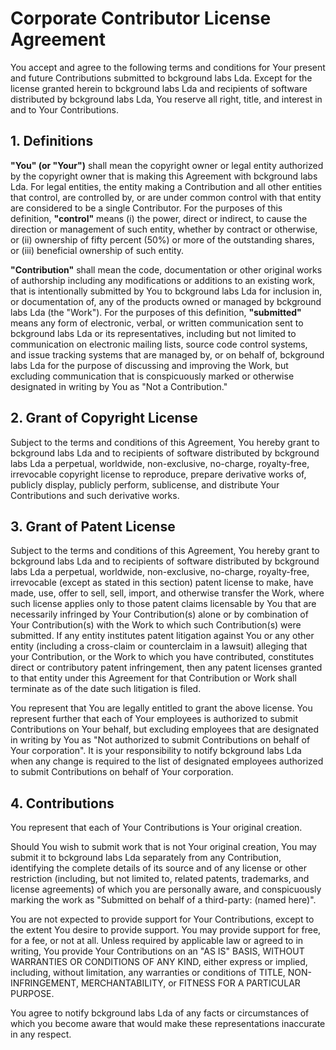 # Corporate Contributor License Agreement

You accept and agree to the following terms and conditions for Your present and future Contributions submitted to bckground labs Lda.
Except for the license granted herein to bckground labs Lda and recipients of software distributed by bckground labs Lda, You reserve all right, title, and interest in and to Your Contributions.

## 1. Definitions

**"You" (or "Your")** shall mean the copyright owner or legal entity authorized by the copyright owner that is making this Agreement with bckground labs Lda.
For legal entities, the entity making a Contribution and all other entities that control, are controlled by, or are under common control with that entity are considered to be a single Contributor.
For the purposes of this definition, **"control"** means (i) the power, direct or indirect, to cause the direction or management of such entity, whether by contract or otherwise, or (ii) ownership of fifty percent (50%) or more of the outstanding shares, or (iii) beneficial ownership of such entity.

**"Contribution"** shall mean the code, documentation or other original works of authorship including any modifications or additions to an existing work, that is intentionally submitted by You to bckground labs Lda for inclusion in, or documentation of, any of the products owned or managed by bckground labs Lda (the "Work").
For the purposes of this definition, **"submitted"** means any form of electronic, verbal, or written communication sent to bckground labs Lda or its representatives, including but not limited to communication on electronic mailing lists, source code control systems, and issue tracking systems that are managed by, or on behalf of, bckground labs Lda for the purpose of discussing and improving the Work, but excluding communication that is conspicuously marked or otherwise designated in writing by You as "Not a Contribution."

 ## 2. Grant of Copyright License

Subject to the terms and conditions of this Agreement, You hereby grant to bckground labs Lda and to recipients of software distributed by bckground labs Lda a perpetual, worldwide, non-exclusive, no-charge, royalty-free, irrevocable copyright license to reproduce, prepare derivative works of, publicly display, publicly perform, sublicense, and distribute Your Contributions and such derivative works.

## 3. Grant of Patent License

Subject to the terms and conditions of this Agreement, You hereby grant to bckground labs Lda and to recipients of software distributed by bckground labs Lda a perpetual, worldwide, non-exclusive, no-charge, royalty-free, irrevocable (except as stated in this section) patent license to make, have made, use, offer to sell, sell, import, and otherwise transfer the Work, where such license applies only to those patent claims licensable by You that are necessarily infringed by Your Contribution(s) alone or by combination of Your Contribution(s) with the Work to which such Contribution(s) were submitted.
If any entity institutes patent litigation against You or any other entity (including a cross-claim or counterclaim in a lawsuit) alleging that your Contribution, or the Work to which you have contributed, constitutes direct or contributory patent infringement, then any patent licenses granted to that entity under this Agreement for that Contribution or Work shall terminate as of the date such litigation is filed.

You represent that You are legally entitled to grant the above license.
You represent further that each of Your employees is authorized to submit Contributions on Your behalf, but excluding employees that are designated in writing by You as "Not authorized to submit Contributions on behalf of Your corporation".
It is your responsibility to notify bckground labs Lda when any change is required to the list of designated employees authorized to submit Contributions on behalf of Your corporation.

## 4. Contributions

You represent that each of Your Contributions is Your original creation.

Should You wish to submit work that is not Your original creation, You may submit it to bckground labs Lda separately from any Contribution, identifying the complete details of its source and of any license or other restriction (including, but not limited to, related patents, trademarks, and license agreements) of which you are personally aware, and conspicuously marking the work as "Submitted on behalf of a third-party: (named here)".

You are not expected to provide support for Your Contributions, except to the extent You desire to provide support.
You may provide support for free, for a fee, or not at all.
Unless required by applicable law or agreed to in writing, You provide Your Contributions on an "AS IS" BASIS, WITHOUT WARRANTIES OR CONDITIONS OF ANY KIND, either express or implied, including, without limitation, any warranties or conditions of TITLE, NON-INFRINGEMENT, MERCHANTABILITY, or FITNESS FOR A PARTICULAR PURPOSE.

You agree to notify bckground labs Lda of any facts or circumstances of which you become aware that would make these representations inaccurate in any respect.
